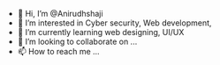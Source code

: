 - 👋 Hi, I’m @Anirudhshaji
- 👀 I’m interested in Cyber security, Web development,
- 🌱 I’m currently learning web designing, UI/UX
- 💞️ I’m looking to collaborate on ...
- 📫 How to reach me ...

<!---
Anirudhshaji/Anirudhshaji is a ✨ special ✨ repository because its `README.md` (this file) appears on your GitHub profile.
You can click the Preview link to take a look at your changes.
--->

